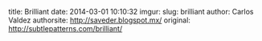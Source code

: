 title: Brilliant
date: 2014-03-01 10:10:32
imgur: 
slug: brilliant
author: Carlos Valdez
authorsite: http://saveder.blogspot.mx/
original: http://subtlepatterns.com/brilliant/
